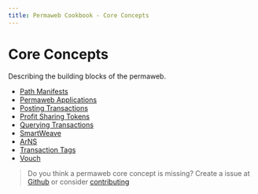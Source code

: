 ```yaml
---
title: Permaweb Cookbook - Core Concepts
---
```


# Core Concepts

Describing the building blocks of the permaweb.

- [Path Manifests](manifests.md)
- [Permaweb Applications](permawebApplications.md)
- [Posting Transactions](postTransaction.md)
- [Profit Sharing Tokens](psts.md)
- [Querying Transactions](queryTransations.md)
- [SmartWeave](smartweave.md)
- [ArNS](arns.md)
- [Transaction Tags](tags.md)
- [Vouch](vouch.md)

 
> Do you think a permaweb core concept is missing? Create a issue at [Github](https://github.com/twilson63/permaweb-cookbook/issues) or consider [contributing](../getting-started/contributing.md) 

